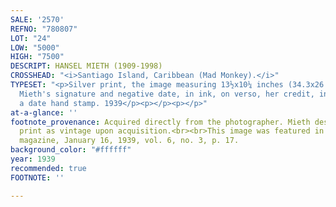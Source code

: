 ```yaml
---
SALE: '2570'
REFNO: "780807"
LOT: "24"
LOW: "5000"
HIGH: "7500"
DESCRIPT: HANSEL MIETH (1909-1998)
CROSSHEAD: "<i>Santiago Island, Caribbean (Mad Monkey).</i>"
TYPESET: "<p>Silver print, the image measuring 13½x10¼ inches (34.3x26 cm.), with
  Mieth's signature and negative date, in ink, on verso, her credit, in pencil, and
  a date hand stamp. 1939</p><p></p><p></p>"
at-a-glance: ''
footnote_provenance: Acquired directly from the photographer. Mieth described the
  print as vintage upon acquisition.<br><br>This image was featured in <i>Life</i>
  magazine, January 16, 1939, vol. 6, no. 3, p. 17.
background_color: "#ffffff"
year: 1939
recommended: true
FOOTNOTE: ''

---
```

